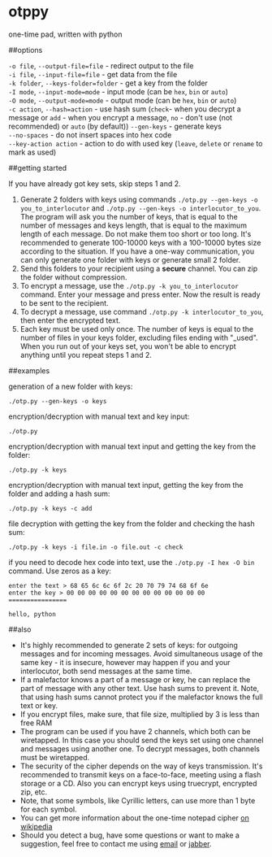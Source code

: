 otppy
=====

one-time pad, written with python

##options

`-o file`, `--output-file=file` - redirect output to the file  
`-i file`, `--input-file=file` - get data from the file  
`-k folder`, `--keys-folder=folder` - get a key from the folder  
`-I mode`, `--input-mode=mode` - input mode (can be `hex`, `bin` or `auto`)  
`-O mode`, `--output-mode=mode` - output mode (can be `hex`, `bin` or `auto`)  
`-c action`, `--hash=action` - use hash sum (`check`- when you decrypt a message or `add` - when you encrypt a message, `no` - don't use (not recommended) or `auto` (by default))
`--gen-keys` - generate keys  
`--no-spaces` - do not insert spaces into hex code  
`--key-action action` - action to do with used key (`leave`, `delete` or `rename` to mark as used)  

##getting started

If you have already got key sets, skip steps 1 and 2.

1. Generate 2 folders with keys using commands `./otp.py --gen-keys -o you_to_interlocutor` and `./otp.py --gen-keys -o interlocutor_to_you`. The program will ask you the number of keys, that is equal to the number of messages and keys length, that is equal to the maximum length of each message. Do not make them too short or too long. It's recommended to generate 100-10000 keys with a 100-10000 bytes size according to the situation. If you have a one-way communication, you can only generate one folder with keys or generate small 2 folder.
2. Send this folders to your recipient using a **secure** channel. You can zip the folder without compression.
3. To encrypt a message, use the `./otp.py -k you_to_interlocutor` command. Enter your message and press enter. Now the result is ready to be sent to the recipient.
4. To decrypt a message, use command `./otp.py -k interlocutor_to_you`, then enter the encrypted text.
5. Each key must be used only once. The number of keys is equal to the number of files in your keys folder, excluding files ending with "_used". When you run out of your keys set, you won't be able to encrypt anything until you repeat steps 1 and 2.

##examples

generation of a new folder with keys:

    ./otp.py --gen-keys -o keys

encryption/decryption with manual text and key input:

    ./otp.py

encryption/decryption with manual text input and getting the key from the folder:

    ./otp.py -k keys

encryption/decryption with manual text input, getting the key from the folder and adding a hash sum:

    ./otp.py -k keys -c add

file decryption with getting the key from the folder and checking the hash sum:

    ./otp.py -k keys -i file.in -o file.out -c check

if you need to decode hex code into text, use the `./otp.py -I hex -O bin` command. Use zeros as a key:

    enter the text > 68 65 6c 6c 6f 2c 20 70 79 74 68 6f 6e
    enter the key > 00 00 00 00 00 00 00 00 00 00 00 00 00
    ================

    hello, python

##also

* It's highly recommended to generate 2 sets of keys: for outgoing messages and for incoming messages. Avoid simultaneous usage of the same key - it is insecure, however may happen if you and your interlocutor, both send messages at the same time.
* If a malefactor knows a part of a message or key, he can replace the part of message with any other text. Use hash sums to prevent it. Note, that using hash sums cannot protect you if the malefactor knows the full text or key.
* If you encrypt files, make sure, that file size, multiplied by 3 is less than free RAM
* The program can be used if you have 2 channels, which both can be wiretapped. In this case you should send the keys set using one channel and messages using another one. To decrypt messages, both channels must be wiretapped.
* The security of the cipher depends on the way of keys transmission. It's recommended to transmit keys on a face-to-face, meeting using a flash storage or a CD. Also you can encrypt keys using truecrypt, encrypted zip, etc.
* Note, that some symbols, like Cyrillic letters, can use more than 1 byte for each symbol.
* You can get more information about the one-time notepad cipher [on wikipedia](http://en.wikipedia.org/wiki/One-time_pad)
* Should you detect a bug, have some questions or want to make a suggestion, feel free to contact me using [email](mailto:anton-tsyganenko@yandex.ru) or [jabber](xmpp:antontsyganenko@jabber.ru).

